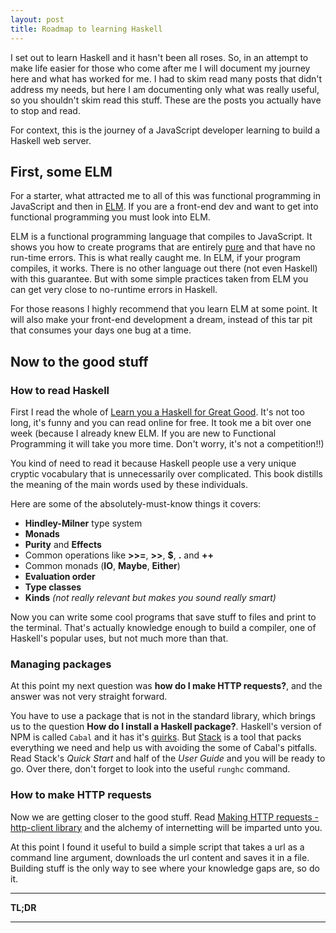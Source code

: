 ```yaml
---
layout: post
title: Roadmap to learning Haskell
---
```


I set out to learn Haskell and it hasn't been all roses. So, in an attempt to make life easier for those who come after me I will document my journey here and what has worked for me. I had to skim read many posts that didn't address my needs, but here I am documenting only what was really useful, so you shouldn't skim read this stuff. These are the posts you actually have to stop and read.

For context, this is the journey of a JavaScript developer learning to build a Haskell web server.

## First, some ELM

For a starter, what attracted me to all of this was functional programming in JavaScript and then in [ELM](http://elm-lang.org/). If you are a front-end dev and want to get into functional programming you must look into ELM.

ELM is a functional programming language that compiles to JavaScript. It shows you how to create programs that are entirely [pure](https://medium.com/javascript-scene/master-the-javascript-interview-what-is-a-pure-function-d1c076bec976) and that have no run-time errors. This is what really caught me. In ELM, if your program compiles, it works. There is no other language out there (not even Haskell) with this guarantee. But with some simple practices taken from ELM you can get very close to no-runtime errors in Haskell.

For those reasons I highly recommend that you learn ELM at some point. It will also make your front-end development a dream, instead of this tar pit that consumes your days one bug at a time.


## Now to the good stuff

### How to read Haskell

First I read the whole of [Learn you a Haskell for Great Good](http://learnyouahaskell.com/). It's not too long, it's funny and you can read online for free. It took me a bit over one week (because I already knew ELM. If you are new to Functional Programming it will take you more time. Don't worry, it's not a competition!!)

You kind of need to read it because Haskell people use a very unique cryptic vocabulary that is unnecessarily over complicated. This book distills the meaning of the main words used by these individuals.

Here are some of the absolutely-must-know things it covers:
- **Hindley-Milner** type system
- **Monads**
- **Purity** and **Effects**
- Common operations like **>>=**, **>>**, **$**, **.** and **++**
- Common monads (**IO**, **Maybe**, **Either**)
- **Evaluation order**
- **Type classes**
- **Kinds** *(not really relevant but makes you sound really smart)*

Now you can write some cool programs that save stuff to files and print to the terminal. That's actually knowledge enough to build a compiler, one of Haskell's popular uses, but not much more than that.

### Managing packages

At this point my next question was **how do I make HTTP requests?**, and the answer was not very straight forward.

You have to use a package that is not in the standard library, which brings us to the question **How do I install a Haskell package?**. Haskell's version of NPM is called `Cabal` and it has it's [quirks](http://www.drmaciver.com/2015/04/the-1-reason-i-dont-write-haskell/). But [Stack](https://docs.haskellstack.org/en/stable/README/) is a tool that packs everything we need and help us with avoiding the some of Cabal's pitfalls. Read Stack's *Quick Start* and half of the *User Guide* and you will be ready to go. Over there, don't forget to look into the useful `runghc` command.

### How to make HTTP requests

Now we are getting closer to the good stuff. Read [Making HTTP requests - http-client library](https://haskell-lang.org/library/http-client) and the alchemy of internetting will be imparted unto you.

At this point I found it useful to build a simple script that takes a url as a command line argument, downloads the url content and saves it in a file. Building stuff is the only way to see where your knowledge gaps are, so do it.


---
**TL;DR**


---
